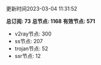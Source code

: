 更新时间2023-03-04 11:31:52

**总订阅: 73**
**总节点: 1168**
**有效节点: 571**
- v2ray节点: 300
- ss节点: 207
- trojan节点: 52
- ssr节点: 12
